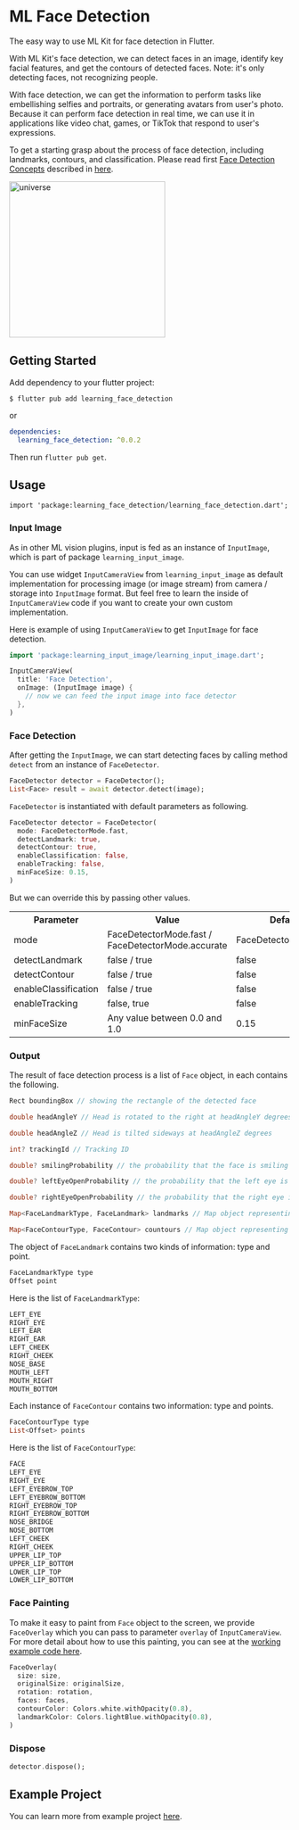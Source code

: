 # ML Face Detection

The easy way to use ML Kit for face detection in Flutter.

With ML Kit's face detection, we can detect faces in an image, identify key facial features, and get the contours of detected faces. Note: it's only detecting faces, not recognizing people.

With face detection, we can get the information to perform tasks like embellishing selfies and portraits, or generating avatars from user's photo. Because it can perform face detection in real time, we can use it in applications like video chat, games, or TikTok that respond to user's expressions.

To get a starting grasp about the process of face detection, including landmarks, contours, and classification. Please read first [Face Detection Concepts](https://developers.google.com/ml-kit/vision/face-detection/face-detection-concepts) described in [here](https://developers.google.com/ml-kit/vision/face-detection/face-detection-concepts).

<img src="https://github.com/salkuadrat/learning/raw/master/packages/learning_face_detection/screenshot.jpg" alt="universe" width="280">

## Getting Started

Add dependency to your flutter project:

```
$ flutter pub add learning_face_detection
```

or

```yaml
dependencies:
  learning_face_detection: ^0.0.2
```

Then run `flutter pub get`.

## Usage

```
import 'package:learning_face_detection/learning_face_detection.dart';
```

### Input Image

As in other ML vision plugins, input is fed as an instance of `InputImage`, which is part of package  `learning_input_image`. 

You can use widget `InputCameraView` from `learning_input_image` as default implementation for processing image (or image stream) from camera / storage into `InputImage` format. But feel free to learn the inside of `InputCameraView` code if you want to create your own custom implementation.

Here is example of using `InputCameraView` to get `InputImage` for face detection.

```dart
import 'package:learning_input_image/learning_input_image.dart';

InputCameraView(
  title: 'Face Detection',
  onImage: (InputImage image) {
    // now we can feed the input image into face detector
  },
)
```

### Face Detection

After getting the `InputImage`, we can start detecting faces by calling method `detect` from an instance of `FaceDetector`.

```dart
FaceDetector detector = FaceDetector();
List<Face> result = await detector.detect(image);
```

`FaceDetector` is instantiated with default parameters as following.

```dart
FaceDetector detector = FaceDetector(
  mode: FaceDetectorMode.fast,
  detectLandmark: true,
  detectContour: true,
  enableClassification: false,
  enableTracking: false,
  minFaceSize: 0.15,
)
```

But we can override this by passing other values.

<table>
  <tr>
    <th>Parameter</th>
    <th>Value</th>
    <th>Default</th>
  </tr>
  <tr>
    <td>mode</td>
    <td>FaceDetectorMode.fast / FaceDetectorMode.accurate</td>
    <td>FaceDetectorMode.fast</td>
  </tr>
  <tr>
    <td>detectLandmark</td>
    <td>false / true</td>
    <td>false</td>
  </tr>
  <tr>
    <td>detectContour</td>
    <td>false / true</td>
    <td>false</td>
  </tr>
  <tr>
    <td>enableClassification</td>
    <td>false / true</td>
    <td>false</td>
  </tr>
  <tr>
    <td>enableTracking</td>
    <td>false, true</td>
    <td>false</td>
  </tr>
  <tr>
    <td>minFaceSize</td>
    <td>Any value between 0.0 and 1.0</td>
    <td>0.15</td>
  </tr>
</table>

### Output

The result of face detection process is a list of `Face` object, in each contains the following.

```dart
Rect boundingBox // showing the rectangle of the detected face

double headAngleY // Head is rotated to the right at headAngleY degrees

double headAngleZ // Head is tilted sideways at headAngleZ degrees

int? trackingId // Tracking ID

double? smilingProbability // the probability that the face is smiling

double? leftEyeOpenProbability // the probability that the left eye is open

double? rightEyeOpenProbability // the probability that the right eye is open

Map<FaceLandmarkType, FaceLandmark> landmarks // Map object representing the list of FaceLandmark

Map<FaceContourType, FaceContour> countours // Map object representing the list of FaceContour

```

The object of `FaceLandmark` contains two kinds of information: type and point.

```dart
FaceLandmarkType type
Offset point
```

Here is the list of `FaceLandmarkType`:

```dart
LEFT_EYE
RIGHT_EYE
LEFT_EAR
RIGHT_EAR
LEFT_CHEEK
RIGHT_CHEEK
NOSE_BASE
MOUTH_LEFT
MOUTH_RIGHT
MOUTH_BOTTOM
```

Each instance of `FaceContour` contains two information: type and points.

```dart
FaceContourType type
List<Offset> points
```

Here is the list of `FaceContourType`:

```dart
FACE
LEFT_EYE
RIGHT_EYE
LEFT_EYEBROW_TOP
LEFT_EYEBROW_BOTTOM
RIGHT_EYEBROW_TOP
RIGHT_EYEBROW_BOTTOM
NOSE_BRIDGE
NOSE_BOTTOM
LEFT_CHEEK
RIGHT_CHEEK
UPPER_LIP_TOP
UPPER_LIP_BOTTOM
LOWER_LIP_TOP
LOWER_LIP_BOTTOM
```

### Face Painting

To make it easy to paint from `Face` object to the screen, we provide `FaceOverlay` which you can pass to parameter `overlay` of `InputCameraView`. For more detail about how to use this painting, you can see at the [working example code here](example/lib/main.dart).

```dart
FaceOverlay(
  size: size,
  originalSize: originalSize,
  rotation: rotation,
  faces: faces,
  contourColor: Colors.white.withOpacity(0.8),
  landmarkColor: Colors.lightBlue.withOpacity(0.8),
)
```

### Dispose

```dart
detector.dispose();
```

## Example Project

You can learn more from example project [here](example).
